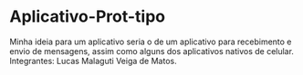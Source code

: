 # Aplicativo-Prot-tipo
Minha ideia para um aplicativo seria o de um aplicativo para recebimento e envio de mensagens, assim como alguns dos aplicativos nativos de celular.
Integrantes: Lucas Malaguti Veiga de Matos.
